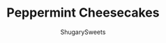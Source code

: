 ---
layout: ../../layouts/MarkdownPostLayout.astro
title: Peppermint Cheesecakes
author: ShugarySweets
pubDate: 2019-01-15
description: "Add merriment to your holiday table with these Peppermint Cheesecakes! Mini no bake cheesecakes are filled with crunchy bits of peppermint candy and topped with whipped cream in this festive and easy dessert."
image_url: https://www.shugarysweets.com/wp-content/uploads/2013/11/no-bake-peppermint-cheesecake-facebook.jpg
tags: ["Desserts","American"]
calories: 192
protein: 2
carbohydrates: 16
fats: 14
fiber: 0
ingredients: ["20 Oreo cookies","5 Tablespoons unsalted butter, melted","1 cup cold heavy whipping cream","2 packages (8 ounce each) cream cheese, softened","1 ½ cups white chocolate chips","½ teaspoon peppermint extract","½ cup chopped Andes Peppermint Crunch, plus additional for topping","Whipped cream, for topping"]
serves: 24
time: "4 hours 40 minutes"
prepTime: "20 minutes"
instructions: ["Line two 12-cup muffin tins with cupcake liners.","In a food processor, pulse Oreos until they are fine crumbs. Stir in the melted butter. Fill each cupcake liner with 1 1/2 tablespoons of Oreo crumbs. Press firmly with the back of a spoon to pack in.","In a large mixing bowl, beat the whipping cream to stiff peaks.","In a separate mixing bowl, beat the cream cheese until smooth.","Melt white chocolate chips in a double boiler, or in the microwave in 30 second increments, stirring well each time. When most of the chocolate has melted, stir until smooth.","Immediately stir the white chocolate into the cream cheese mixture. Gently fold in the peppermint extract, chopped peppermint candies, and whipped cream.","Fill the cupcake liners with the cheesecake filling, using about ¼ cup of the cheesecake batter for each one.","Refrigerate at least 4 hours, or overnight.","Top with whipped cream and chopped Andes peppermints before serving."]
nutrition: ["192 calories","16 grams carbohydrates","23 milligrams cholesterol","14 grams fat","0 grams fiber","2 grams protein","8 grams saturated fat","69 milligrams sodium","13 grams sugar","0 grams trans fat","4 grams unsaturated fat"]
---